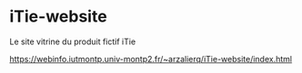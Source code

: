 # iTie-website
Le site vitrine du produit fictif iTie

https://webinfo.iutmontp.univ-montp2.fr/~arzalierq/iTie-website/index.html

